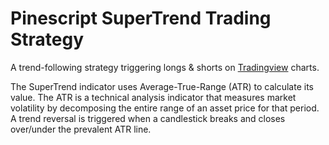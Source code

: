 # Pinescript SuperTrend Trading Strategy
A trend-following strategy triggering longs &amp; shorts on [Tradingview](https://www.tradingview.com) charts.

The SuperTrend indicator uses Average-True-Range (ATR) to calculate its value. The ATR is a technical analysis indicator that measures market volatility by decomposing the entire range of an asset price for that period. A trend reversal is triggered when a candlestick breaks and closes over/under the prevalent ATR line.
